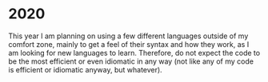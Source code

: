 # 2020

This year I am planning on using a few different languages outside of my comfort zone, mainly to get a feel of their syntax and how they work, as I am looking for new languages to learn. Therefore, do not expect the code to be the most efficient or even idiomatic in any way (not like any of my code is efficient or idiomatic anyway, but whatever).
